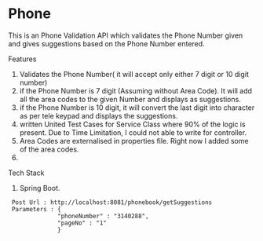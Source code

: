 # Phone
This is an Phone Validation API which validates the Phone Number given and gives suggestions based on the Phone Number entered.

Features

1.  Validates the Phone Number( it will accept only either 7 digit or 10 digit number)
2.  if the Phone Number is 7 digit (Assuming without Area Code). It will add all the area codes to the given Number and displays as suggestions.
3.  if the Phone Number is 10 digit, it will convert the last digit into character as per tele keypad and displays the suggestions.
4.  written United Test Cases for Service Class where 90% of the logic is present. Due to Time Limitation, I could not able to write for controller.
5.  Area Codes are externalised in properties file. Right now I added some of the area codes.
5.  

Tech Stack
  1.  Spring Boot.
  
     Post Url : http://localhost:8081/phonebook/getSuggestions
     Parameters : {
                  "phoneNumber" : "3140288",
                  "pageNo" : "1"
                  }
                  
                  
